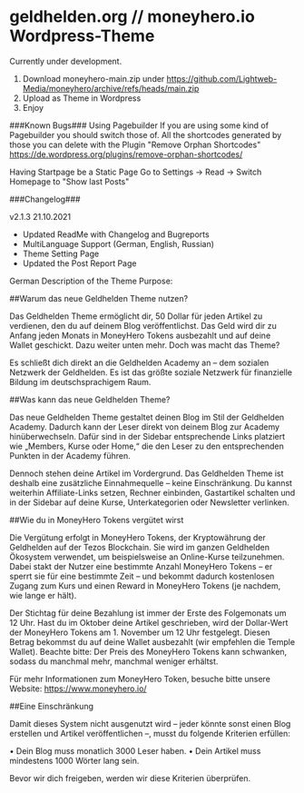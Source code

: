 # geldhelden.org // moneyhero.io Wordpress-Theme

Currently under development.

1) Download moneyhero-main.zip under https://github.com/Lightweb-Media/moneyhero/archive/refs/heads/main.zip
2) Upload as Theme in Wordpress
3) Enjoy

###Known Bugs###
Using Pagebuilder
If you are using some kind of Pagebuilder you should switch those of. All the shortcodes generated by those you can delete with the Plugin "Remove Orphan Shortcodes" https://de.wordpress.org/plugins/remove-orphan-shortcodes/

Having Startpage be a Static Page
Go to Settings -> Read -> Switch Homepage to "Show last Posts"

###Changelog###

v2.1.3 21.10.2021
- Updated ReadMe with Changelog and Bugreports
- MultiLanguage Support (German, English, Russian)
- Theme Setting Page
- Updated the Post Report Page



German Description of the Theme Purpose:

##Warum das neue Geldhelden Theme nutzen?

Das Geldhelden Theme ermöglicht dir, 50 Dollar für jeden Artikel zu verdienen, den du auf deinem Blog veröffentlichst. Das Geld wird dir zu Anfang jeden Monats in MoneyHero Tokens ausbezahlt und auf deine Wallet geschickt. Dazu weiter unten mehr. Doch was macht das Theme?

Es schließt dich direkt an die Geldhelden Academy an – dem sozialen Netzwerk der Geldhelden. Es ist das größte soziale Netzwerk für finanzielle Bildung im deutschsprachigem Raum. 


##Was kann das neue Geldhelden Theme?

Das neue Geldhelden Theme gestaltet deinen Blog im Stil der Geldhelden Academy. Dadurch kann der Leser direkt von deinem Blog zur Academy hinüberwechseln. Dafür sind in der Sidebar entsprechende Links platziert wie „Members, Kurse oder Home,“ die den Leser zu den entsprechenden Punkten in der Academy führen.

Dennoch stehen deine Artikel im Vordergrund. Das Geldhelden Theme ist deshalb eine zusätzliche Einnahmequelle – keine Einschränkung. Du kannst weiterhin Affiliate-Links setzen, Rechner einbinden, Gastartikel schalten und in der Sidebar auf deine Kurse, Unterkategorien oder Newsletter verlinken.


##Wie du in MoneyHero Tokens vergütet wirst

Die Vergütung erfolgt in MoneyHero Tokens, der Kryptowährung der Geldhelden auf der Tezos Blockchain. Sie wird im ganzen Geldhelden Ökosystem verwendet, um beispielsweise an Online-Kurse teilzunehmen. Dabei stakt der Nutzer eine bestimmte Anzahl MoneyHero Tokens – er sperrt sie für eine bestimmte Zeit – und bekommt dadurch kostenlosen Zugang zum Kurs und einen Reward in MoneyHero Tokens (je nachdem, wie lange er hält).

Der Stichtag für deine Bezahlung ist immer der Erste des Folgemonats um 12 Uhr. Hast du im Oktober deine Artikel geschrieben, wird der Dollar-Wert der MoneyHero Tokens am 1. November um 12 Uhr festgelegt. Diesen Betrag bekommst du auf deine Wallet ausbezahlt (wir empfehlen die Temple Wallet). Beachte bitte: Der Preis des MoneyHero Tokens kann schwanken, sodass du manchmal mehr, manchmal weniger erhältst.

Für mehr Informationen zum MoneyHero Token, besuche bitte unsere Website: https://www.moneyhero.io/ 


##Eine Einschränkung

Damit dieses System nicht ausgenutzt wird – jeder könnte sonst einen Blog erstellen und Artikel veröffentlichen –, musst du folgende Kriterien erfüllen:

•	Dein Blog muss monatlich 3000 Leser haben.
•	Dein Artikel muss mindestens 1000 Wörter lang sein.

Bevor wir dich freigeben, werden wir diese Kriterien überprüfen.
